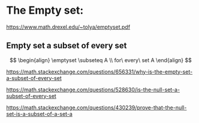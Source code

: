 # The Empty set:

https://www.math.drexel.edu/~tolya/emptyset.pdf

## Empty set a subset of every set

$$
\begin{align}
\emptyset \subseteq A  \\ 
for\ every\ set A
\end{align}
$$ 


https://math.stackexchange.com/questions/656331/why-is-the-empty-set-a-subset-of-every-set

https://math.stackexchange.com/questions/528630/is-the-null-set-a-subset-of-every-set

https://math.stackexchange.com/questions/430239/prove-that-the-null-set-is-a-subset-of-a-set-a


